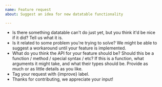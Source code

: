 ```yaml
---
name: Feature request
about: Suggest an idea for new datatable functionality

---
```


- Is there something datatable can't do just yet, but you think it'd be nice if it did?
  Tell us what it is.
- Is it related to some problem you're trying to solve?
  We might be able to suggest a workaround until your feature is implemented.
- What do you think the API for your feature should be?
  Should this be a function / method / special syntax / etc? If this is a function, what arguments 
  it might take, and what their types should be. Provide as much or as little details as you like.
- Tag your request with {improve} label.
- Thanks for contributing, we appreciate your input!
